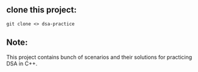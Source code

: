 ## clone this project:

```ssh
git clone <> dsa-practice
```

## Note:

This project contains bunch of scenarios and their solutions for practicing DSA in C++.
